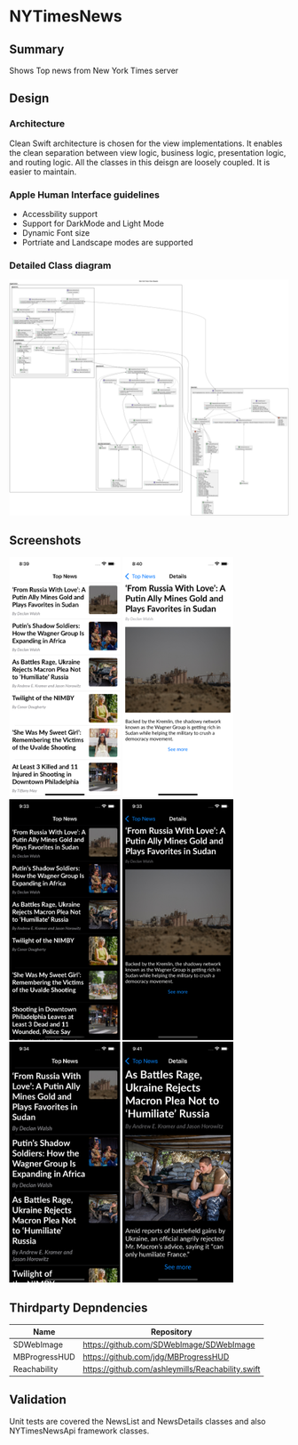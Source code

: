 # NYTimesNews

## Summary

Shows Top news from New York Times server

## Design

### Architecture

Clean Swift architecture is chosen for the view implementations. It enables the clean separation between view logic, business logic, presentation logic, and routing logic. All the classes in this deisgn are loosely coupled. It is easier to maintain.

### Apple Human Interface guidelines

- Accessbility support
- Support for DarkMode and Light Mode
- Dynamic Font size
- Portriate and Landscape modes are supported

### Detailed Class diagram

![Detailed Class diagram](./HLD.png)

## Screenshots

<img src="Screenshots/NewsList.png" width="200">
<img src="Screenshots/NewsDetails.png" width="200">
<img src="Screenshots/NewsList-DarkMode.png" width="200">
<img src="Screenshots/NewsDetails-DarkMode.png" width="200">
<img src="Screenshots/NewsList-LargerFontSize.png" width="200">
<img src="Screenshots/NewsDetails-LargerFontSize.png" width="200">


## Thirdparty Depndencies

| Name | Repository |
| --- | --- |
| SDWebImage | <https://github.com/SDWebImage/SDWebImage> |
| MBProgressHUD | <https://github.com/jdg/MBProgressHUD> |
| Reachability | <https://github.com/ashleymills/Reachability.swift> |

## Validation

Unit tests are covered the NewsList and NewsDetails classes and also NYTimesNewsApi framework classes.
